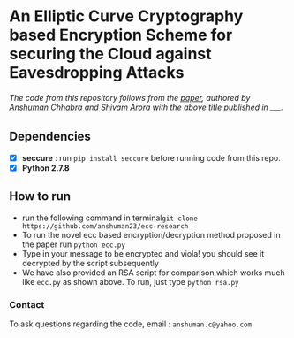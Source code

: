 # An Elliptic Curve Cryptography based Encryption Scheme for securing the Cloud against Eavesdropping Attacks
###### The code from this repository follows from the [paper](https://github.com/anshuman23/), authored by _[Anshuman Chhabra](https://github.com/anshuman23)_ and _[Shivam Arora](https://github.com/shivamarr96)_ with the above title published in  ___.

## Dependencies
- [x] **seccure** : run ```pip install seccure``` before running code from this repo.
- [x] **Python 2.7.8**

## How to run
* run the following command in terminal```git clone https://github.com/anshuman23/ecc-research```
* To run the novel ecc based encryption/decryption method proposed in the paper run ```python ecc.py``` 
* Type in your message to be encrypted and viola! you should see it decrypted by the script subsequently
* We have also provided an RSA script for comparison which works much like ```ecc.py``` as shown above. To run, just type ```python rsa.py``` 

### Contact
To ask questions regarding the code, email : ```anshuman.c@yahoo.com```
